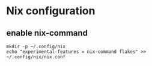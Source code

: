 # Nix configuration

## enable nix-command
```
mkdir -p ~/.config/nix
echo "experimental-features = nix-command flakes" >> ~/.config/nix/nix.conf
```

